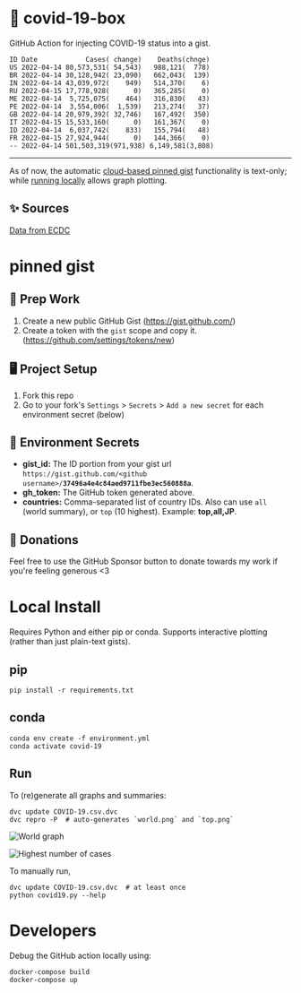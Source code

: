 # 🏥 covid-19-box

GitHub Action for injecting COVID-19 status into a gist.

```
ID Date            Cases( change)    Deaths(chnge)
US 2022-04-14 80,573,531( 54,543)   988,121(  778)
BR 2022-04-14 30,128,942( 23,090)   662,043(  139)
IN 2022-04-14 43,039,972(    949)   514,370(    6)
RU 2022-04-15 17,778,928(      0)   365,285(    0)
ME 2022-04-14  5,725,075(    464)   316,830(   43)
PE 2022-04-14  3,554,006(  1,539)   213,274(   37)
GB 2022-04-14 20,979,392( 32,746)   167,492(  350)
IT 2022-04-15 15,533,160(      0)   161,367(    0)
ID 2022-04-14  6,037,742(    833)   155,794(   48)
FR 2022-04-15 27,924,944(      0)   144,366(    0)
-- 2022-04-14 501,503,319(971,938) 6,149,581(3,808)
```

---

As of now, the automatic [cloud-based pinned gist](#pinned-gist) functionality is text-only;
while [running locally](#local-install) allows graph plotting.

## ✨ Sources

[Data from ECDC](https://www.ecdc.europa.eu/en/publications-data/download-todays-data-geographic-distribution-covid-19-cases-worldwide)

# pinned gist

## 🎒 Prep Work
1. Create a new public GitHub Gist (https://gist.github.com/)
1. Create a token with the `gist` scope and copy it. (https://github.com/settings/tokens/new)

## 🖥 Project Setup
1. Fork this repo
1. Go to your fork's `Settings` > `Secrets` > `Add a new secret` for each environment secret (below)

## 🤫 Environment Secrets
- **gist_id:** The ID portion from your gist url `https://gist.github.com/<github username>/`**`37496a4e4c84aed9711fbe3ec560888a`**.
- **gh_token:** The GitHub token generated above.
- **countries:** Comma-separated list of country IDs. Also can use `all` (world summary), or `top` (10 highest). Example: **top,all,JP**.

## 💸 Donations

Feel free to use the GitHub Sponsor button to donate towards my work if you're feeling generous <3

# Local Install

Requires Python and either pip or conda. Supports interactive plotting (rather than just plain-text gists).

## pip

```
pip install -r requirements.txt
```

## conda

```
conda env create -f environment.yml
conda activate covid-19
```

## Run

To (re)generate all graphs and summaries:

```
dvc update COVID-19.csv.dvc
dvc repro -P  # auto-generates `world.png` and `top.png`
```

![World graph](world.png)

![Highest number of cases](top.png)

To manually run,

```
dvc update COVID-19.csv.dvc  # at least once
python covid19.py --help
```

# Developers

Debug the GitHub action locally using:

```
docker-compose build
docker-compose up
```

